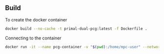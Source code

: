 ## Build
To create the docker container
```bash
docker build --no-cache -t primal-dual-pcg:latest -f Dockerfile .
```

Connecting to the container
```bash
docker run -it --name pcg-container -v "$(pwd):/home/mpc-user" --network bridge primal-dual-pcg:latest
```
